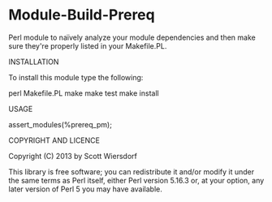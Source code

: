 Module-Build-Prereq
===================

Perl module to naïvely analyze your module dependencies and then make
sure they're properly listed in your Makefile.PL.

INSTALLATION

To install this module type the following:

   perl Makefile.PL
   make
   make test
   make install

USAGE

   assert_modules(\%prereq_pm);

COPYRIGHT AND LICENCE

Copyright (C) 2013 by Scott Wiersdorf

This library is free software; you can redistribute it and/or modify
it under the same terms as Perl itself, either Perl version 5.16.3 or,
at your option, any later version of Perl 5 you may have available.


